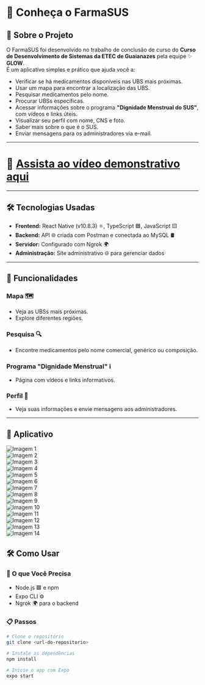 # 🏥 Conheça o FarmaSUS

## 📖 Sobre o Projeto

O FarmaSUS foi desenvolvido no trabalho de conclusão de curso do **Curso de Desenvolvimento de Sistemas da ETEC de Guaianazes** pela equipe ✨ **GLOW**.  
É um aplicativo simples e prático que ajuda você a:

- Verificar se há medicamentos disponíveis nas UBS mais próximas.  
- Usar um mapa para encontrar a localização das UBS.  
- Pesquisar medicamentos pelo nome.  
- Procurar UBSs específicas.  
- Acessar informações sobre o programa **"Dignidade Menstrual do SUS"**, com vídeos e links úteis.  
- Visualizar seu perfil com nome, CNS e foto.  
- Saber mais sobre o que é o SUS.  
- Enviar mensagens para os administradores via e-mail.  

---
# 🎥 [Assista ao vídeo demonstrativo aqui](https://www.youtube.com/watch?v=4yA9iqzI0tM)
---

## 🛠️ Tecnologias Usadas

- **Frontend:** React Native (v10.8.3) ⚛️, TypeScript 🟦, JavaScript 🟨  
- **Backend:** API 🌐 criada com Postman e conectada ao MySQL 🛢️  
- **Servidor:** Configurado com Ngrok 🌍  
- **Administração:** Site administrativo 🌐 para gerenciar dados  

---

## 🌟 Funcionalidades

### Mapa 🗺️

- Veja as UBSs mais próximas.  
- Explore diferentes regiões.  

### Pesquisa 🔍

- Encontre medicamentos pelo nome comercial, genérico ou composição.  

### Programa "Dignidade Menstrual" ℹ️

- Página com vídeos e links informativos.  

### Perfil 👤

- Veja suas informações e envie mensagens aos administradores.  

---

## 📸 Aplicativo 

![Imagem 1](./images/img1.png)  
![Imagem 2](./images/img2.png)  
![Imagem 3](./images/img3.png)  
![Imagem 4](./images/img4.png)  
![Imagem 5](./images/img5.png)  
![Imagem 6](./images/img6.png)  
![Imagem 7](./images/img7.png)  
![Imagem 8](./images/img8.png)  
![Imagem 9](./images/img9.png)  
![Imagem 10](./images/img10.png)  
![Imagem 11](./images/img11.png)  
![Imagem 12](./images/img12.png)  
![Imagem 13](./images/img13.png)  
![Imagem 14](./images/img14.png)  


## 🛠️ Como Usar

### 🔧 O que Você Precisa

- Node.js 🟩 e npm  
- Expo CLI ⚙️  
- Ngrok 🌍 para o backend  

### 📋 Passos

```bash
# Clone o repositório
git clone <url-do-repositorio>

# Instale as dependências
npm install

# Inicie o app com Expo
expo start
